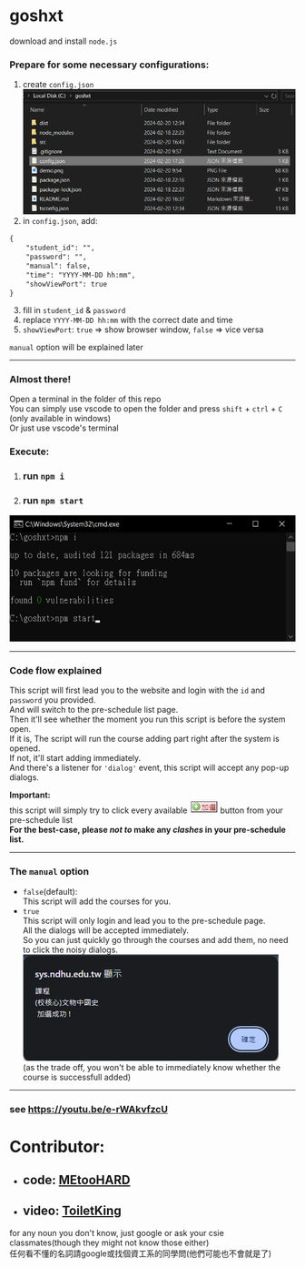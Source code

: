 # goshxt  

download and install `node.js`  

### Prepare for some necessary configurations:

1. create `config.json`  
![alt text](https://github.com/594-666/goshxt/blob/main/demo.png?raw=true)  
2. in `config.json`, add:  

```
{
    "student_id": "",
    "password": "",
    "manual": false,
    "time": "YYYY-MM-DD hh:mm",
    "showViewPort": true
}
```  

3. fill in `student_id` & `password`  
4. replace `YYYY-MM-DD hh:mm` with the correct date and time  
5. `showViewPort`: `true` => show browser window, `false` => vice versa  

`manual` option will be explained later  

---
### Almost there!

Open a terminal in the folder of this repo  
You can simply use vscode to open the folder and press `shift` + `ctrl` + `C` (only available in windows)  
Or just use vscode's terminal  

### Execute:  

1. ### run `npm i`  
2. ### run `npm start`  

![alt text](https://github.com/594-666/goshxt/blob/main/terminal.png?raw=true)  

---  

### Code flow explained  

This script will first lead you to the website and login with the `id` and `password` you provided.  
And will switch to the pre-schedule list page.  
Then it'll see whether the moment you run this script is before the system open.  
If it is, The script will run the course adding part right after the system is opened.  
If not, it'll start adding immediately.  
And there's a listener for `'dialog'` event, this script will accept any pop-up dialogs.

**Important:**  
this script will simply try to click every available ![alt text](https://github.com/594-666/goshxt/blob/main/add_btn.png?raw=true) button from your pre-schedule list  
**For the best-case, please *not to* make any *clashes* in your pre-schedule list.**  

---

### The `manual` option

- `false`(default):  
This script will add the courses for you.
- `true`  
This script will only login and lead you to the pre-schedule page.  
All the dialogs will be accepted immediately.  
So you can just quickly go through the courses and add them, no need to click the noisy dialogs.  
![alt text](https://github.com/594-666/goshxt/blob/main/dialog.png?raw=true)  
(as the trade off, you won't be able to immediately know whether the course is successfull added)  

---  

###  see https://youtu.be/e-rWAkvfzcU  

# **Contributor:**
- ## **code:** [MEtooHARD](https://github.com/MEtooHARD)
- ## **video:** [ToiletKing](https://www.youtube.com/@ToiletKing)

for any noun you don't know, just google or ask your csie classmates(though they might not know those either)  
任何看不懂的名詞請google或找個資工系的同學問(他們可能也不會就是了)
